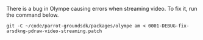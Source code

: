 There is a bug in Olympe causing errors when streaming video.
To fix it, run the command below.

```
git -C ~/code/parrot-groundsdk/packages/olympe am < 0001-DEBUG-fix-arsdkng-pdraw-video-streaming.patch
```
